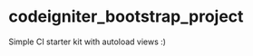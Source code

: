 codeigniter_bootstrap_project
=============================

Simple CI starter kit with autoload views :)